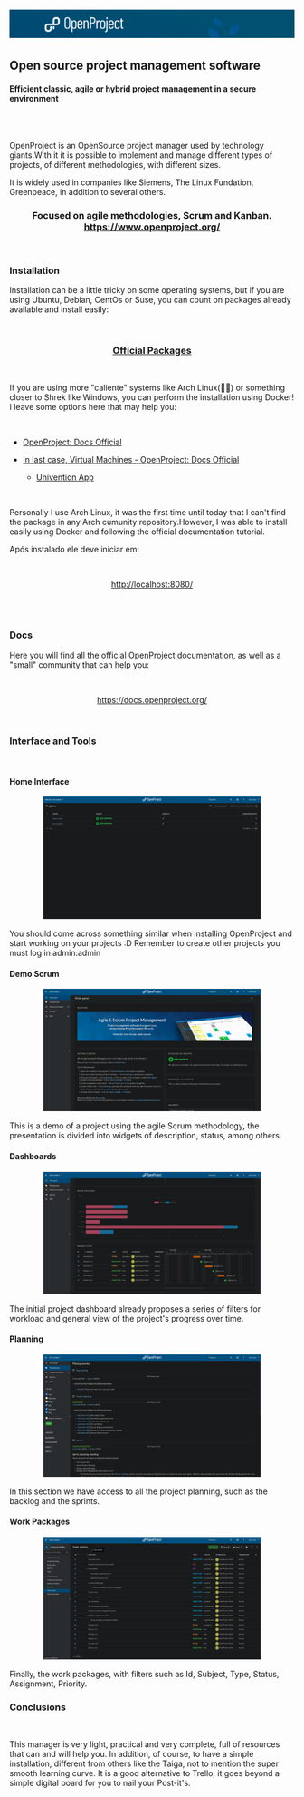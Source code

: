 <h1>
  <img src="OpenProjectImages/home.png" alt="home">
</h1>

## **Open source project management software**

#### **Efficient classic, agile or hybrid project management in a secure environment**

<br/>
<br/>

OpenProject is an OpenSource project manager used by technology giants.With it it is possible to implement and manage different types of projects, of different methodologies, with different sizes.

It is widely used in companies like Siemens, The Linux Fundation, Greenpeace, in addition to several others.

<h3 align="center">
  <b>
    Focused on agile methodologies, Scrum and Kanban.
  </b>
  <br>
  <a href="https://www.openproject.org/" target="_blank">https://www.openproject.org/</a>
</h3>

<br/>

### **Installation**

Installation can be a little tricky on some operating systems, but if you are using Ubuntu, Debian, CentOs or Suse, you can count on packages already available and install easily:

<br/>
<h3 align="center">
  <a href="https://docs.openproject.org/installation-and-operations/installation/packaged/" target="_blank">Official Packages</a>
</h3>
<br/>

If you are using more "caliente" systems like Arch Linux(👏🎉) or something closer to Shrek like Windows, you can perform the installation using Docker! I leave some options here that may help you:

<br/>

- [OpenProject: Docs Official](https://docs.openproject.org/installation-and-operations/installation/docker/)

- [In last case, Virtual Machines - OpenProject: Docs Official](https://docs.openproject.org/installation-and-operations/installation/univention/)

  - [Univention App](https://www.univention.com/products/univention-app-center/app-catalog/openproject/)

<br/>

Personally I use Arch Linux, it was the first time until today that I can't find the package in any Arch cumunity repository.However, I was able to install easily using Docker and following the official documentation tutorial.

Após instalado ele deve iniciar em:

<br/>
<p align="center">
  <a href="http://localhost:8080/" target="_blank">http://localhost:8080/</a>
</p>
<br/>

<br/>

### **Docs**

Here you will find all the official OpenProject documentation, as well as a "small" community that can help you:

<br/>
<p align="center">
  <a href="https://docs.openproject.org/" target="_blank">https://docs.openproject.org/</a>
</p>
<br/>

### **Interface and Tools**

<br/>

#### **Home Interface**

<p align="center"><img src="OpenProjectImages/interface.png" width=384 height=216></img></p>
You should come across something similar when installing OpenProject and start working on your projects :D Remember to create other projects you must log in admin:admin

#### **Demo Scrum**

<p align="center"><img src="OpenProjectImages/demoScrum.png" width=384 height=216></img></p>
This is a demo of a project using the agile Scrum methodology, the presentation is divided into widgets of description, status, among others.

#### **Dashboards**

<p align="center"><img src="OpenProjectImages/demoScrumDashboards.png" width=384 height=216></img></p>
The initial project dashboard already proposes a series of filters for workload and general view of the project's progress over time.

#### **Planning**

<p align="center"><img src="OpenProjectImages/demoScrumPlanning.png" width=384 height=216></img></p>

In this section we have access to all the project planning, such as the backlog and the sprints.

#### **Work Packages**
<p align="center"><img src="OpenProjectImages/demoScrumWorkPackages.png" width=384 height=216></img></p>

Finally, the work packages, with filters such as Id, Subject, Type, Status, Assignment, Priority.

### **Conclusions**

<br/>

This manager is very light, practical and very complete, full of resources that can and will help you. In addition, of course, to have a simple installation, different from others like the Taiga, not to mention the super smooth learning curve. It is a good alternative to Trello, it goes beyond a simple digital board for you to nail your Post-it's.